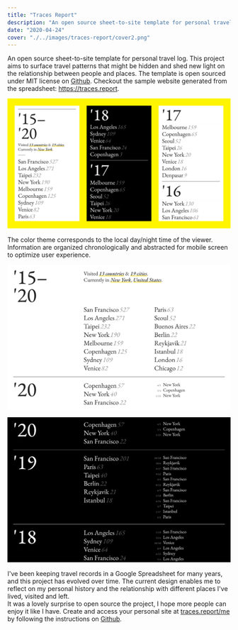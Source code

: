 ```yaml
---
title: "Traces Report"
description: "An open source sheet-to-site template for personal travel log"
date: "2020-04-24"
cover: "./../images/traces-report/cover2.png"
---
```


<div class="text">An open source sheet-to-site template for personal travel log. This project aims to surface travel patterns that might be hidden and shed new light on the relationship between people and places. The template is open sourced under MIT license on <a href="https://github.com/yuinchien/traces.report" target="_blank">Github</a>. Checkout the sample website generated from the spreadsheet: <a href="https://traces.report" target="_blank">https://traces.report</a>.</div>

![Travel Log](./../images/traces-report/mobile.png)

<!-- <div class="row two">
  <img src="./../images/traces-report/300.png" />
  <img src="./../images/traces-report/201.png" />
</div> -->

<div class="text">The color theme corresponds to the local day/night time of the viewer. Information are organized chronologically and abstracted for mobile screen to optimize user experience.</div>

![Travel Log](./../images/traces-report/501.png)

![Travel Log](./../images/traces-report/503.png)

<div class="text">I've been keeping travel records in a Google Spreadsheet for many years, and this project has evolved over time. The current design enables me to reflect on my personal history and the relationship with different places I've lived, visited and left. </div>

<div class="text">It was a lovely surprise to open source the project, I hope more people can enjoy it like I have. Create and access your personal site at <a href="https://traces.report/me" target="_blank">traces.report/me</a> by following the instructions on <a href="https://github.com/yuinchien/traces.report" target="_blank">Github</a>.</div>
